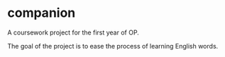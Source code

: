 # companion
A coursework project for the first year of OP.

The goal of the project is to ease the process of learning English words.
